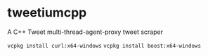 # tweetiumcpp
A C++ Tweet multi-thread-agent-proxy tweet scraper

`vcpkg install curl:x64-windows`
`vcpkg install boost:x64-windows`
